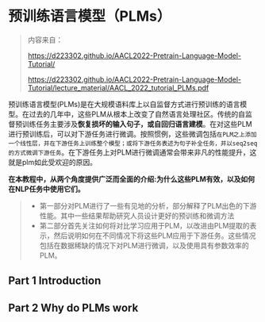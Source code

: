 # 预训练语言模型（PLMs）

> 内容来自：
>
>  https://d223302.github.io/AACL2022-Pretrain-Language-Model-Tutorial/
>
> https://d223302.github.io/AACL2022-Pretrain-Language-Model-Tutorial/lecture_material/AACL_2022_tutorial_PLMs.pdf

预训练语言模型(PLMs)是在大规模语料库上以自监督方式进行预训练的语言模型。在过去的几年中，这些PLM从根本上改变了自然语言处理社区。传统的自监督预训练任务主要涉及**恢复损坏的输入句子，或自回归语言建模**。在对这些PLM进行预训练后，可以对下游任务进行微调。按照惯例，这些微调包括`在PLM之上添加一个线性层，并在下游任务上训练整个模型；或将下游任务表述为句子补全任务，并以seq2seq的方式微调下游任务`。在下游任务上对PLM进行微调通常会带来非凡的性能提升，这就是plm如此受欢迎的原因。

**在本教程中，从两个角度提供广泛而全面的介绍:为什么这些PLM有效，以及如何在NLP任务中使用它们。**

> - 第一部分对PLM进行了一些有见地的分析，部分解释了PLM出色的下游性能。其中一些结果帮助研究人员设计更好的预训练和微调方法
> - 第二部分首先关注如何将对比学习应用于PLM，以改进由PLM提取的表示，然后说明如何在不同情况下将这些PLM应用于下游任务。这些情况包括在数据稀缺的情况下对PLM进行微调，以及使用具有参数效率的PLM。

## Part 1 Introduction



## Part 2 Why do PLMs work